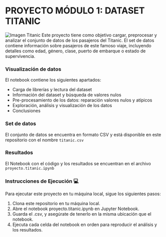 # PROYECTO MÓDULO 1: DATASET TITANIC

![Imagen Titanic](https://cdn.pixabay.com/photo/2023/10/06/17/14/ship-8298749_1280.png)
Este proyecto tiene como objetivo cargar, preprocesar y analizar el conjunto de datos de los pasajeros del Titanic. El set de datos contiene información sobre pasajeros de este famoso viaje, incluyendo detalles como edad, género, clase, puerto de embarque o estado de supervivencia.

### Visualización de datos

El notebook contiene los siguientes apartados:

- Carga de librerías y lectura del dataset
- Información del dataset y búsqueda de valores nulos
- Pre-procesamiento de los datos: reparación valores nulos y atípicos
- Exploración, análisis y visualización de los datos
- Conclusiones

### Set de datos 

El conjunto de datos se encuentra en formato CSV y está disponible en este repositorio con el nombre ``titanic.csv``

### Resultados

El Notebook con el código y los resultados se encuentran en el archivo ``proyecto.titanic.ipynb``


### Instrucciones de Ejecución 💻

Para ejecutar este proyecto en tu máquina local, sigue los siguientes pasos:

1. Clona este repositorio en tu máquina local.
2. Abre el notebook proyecto.titanic.ipynb en Jupyter Notebook.
3. Guarda el .csv, y asegúrate de tenerlo en la misma ubicación que el notebook.
3. Ejecuta cada celda del notebook en orden para reproducir el análisis y los resultados.
